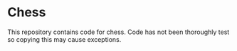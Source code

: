 # Chess
This repository contains code for chess. 
Code has not been thoroughly test so copying this may cause exceptions.
